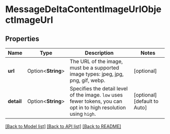 # MessageDeltaContentImageUrlObjectImageUrl

## Properties

Name | Type | Description | Notes
------------ | ------------- | ------------- | -------------
**url** | Option<**String**> | The URL of the image, must be a supported image types: jpeg, jpg, png, gif, webp. | [optional]
**detail** | Option<**String**> | Specifies the detail level of the image. `low` uses fewer tokens, you can opt in to high resolution using `high`. | [optional][default to Auto]

[[Back to Model list]](../README.md#documentation-for-models) [[Back to API list]](../README.md#documentation-for-api-endpoints) [[Back to README]](../README.md)


